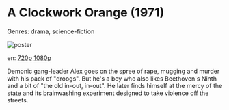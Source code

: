 # A Clockwork Orange (1971)

Genres: drama, science-fiction

![poster](http://image.tmdb.org/t/p/w500/kgAi87gyx6b4oGJYSC36tVkJyJu.jpg)

en:
  [720p](magnet:?xt=urn:btih:B0F714C6419469D11C3B7B3375449EC33DE97EF9&tr=udp://glotorrents.pw:6969/announce&tr=udp://tracker.opentrackr.org:1337/announce&tr=udp://torrent.gresille.org:80/announce&tr=udp://tracker.openbittorrent.com:80&tr=udp://tracker.coppersurfer.tk:6969&tr=udp://tracker.leechers-paradise.org:6969&tr=udp://p4p.arenabg.ch:1337&tr=udp://tracker.internetwarriors.net:1337)
  [1080p](magnet:?xt=urn:btih:7CB4EEF7BEC029B0274516B893D4670519967D79&tr=udp://glotorrents.pw:6969/announce&tr=udp://tracker.opentrackr.org:1337/announce&tr=udp://torrent.gresille.org:80/announce&tr=udp://tracker.openbittorrent.com:80&tr=udp://tracker.coppersurfer.tk:6969&tr=udp://tracker.leechers-paradise.org:6969&tr=udp://p4p.arenabg.ch:1337&tr=udp://tracker.internetwarriors.net:1337)
  


Demonic gang-leader Alex goes on the spree of rape, mugging and murder with his pack of "droogs". But he's a boy who also likes Beethoven's Ninth and a bit of "the old in-out, in-out". He later finds himself at the mercy of the state and its brainwashing experiment designed to take violence off the streets.